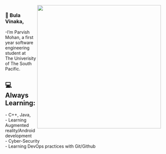 
<img align="right" src="https://github.com/stoicsdielast/stoicsdielast/blob/main/computer.gif" width = 400> 
<h3>👋 Bula Vinaka,</h3>
<p>-I’m Parvish Mohan, a first year software engineering student at <br>The Univerisity of The South Pacific.</p>
<h2>💻 Always Learning:</h2>
<p>
- C++, Java, <br>
- Learning Augmented reality/Android development<br>
- Cyber-Security<br>
- Learning DevOps practices with Git/Github
</p>






<!---
stoicsdielast/stoicsdielast is a ✨ special ✨ repository because its `README.md` (this file) appears on your GitHub profile.
You can click the Preview link to take a look at your changes.
--->
